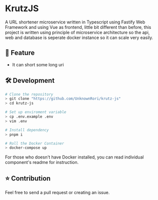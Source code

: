 # KrutzJS

A URL shortener microservice written in Typescript using Fastify Web Framework and using Vue as frontend, little bit different than before, this project is written using principle of microservice architecture so the api, web and database is seperate docker instance so it can scale very easily.

## 🚀 Feature

- It can short some long uri

## 🛠️ Development
```bash
# Clone the repository
> git clone "https://github.com/UnknownRori/krutz-js"
> cd krutz-js

# Set up enviroment variable
> cp .env.example .env
> vim .env

# Install dependency
> pnpm i

# Roll the Docker Container
> docker-compose up
```

For those who doesn't have Docker installed, you can read individual component's readme for instruction.

## ⭐ Contribution

Feel free to send a pull request or creating an issue.